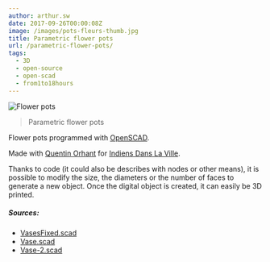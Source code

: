 ```yaml
---
author: arthur.sw
date: 2017-09-26T00:00:08Z
image: /images/pots-fleurs-thumb.jpg
title: Parametric flower pots
url: /parametric-flower-pots/
tags:
  - 3D
  - open-source
  - open-scad
  - from1to18hours
---
```


![Flower pots](/images/pots-fleurs.jpg)

 > Parametric flower pots

Flower pots programmed with [OpenSCAD](http://www.openscad.org/).

Made with [Quentin Orhant](http://cirion.tumblr.com) for [Indiens Dans La Ville](http://idlv.co/).

Thanks to code (it could also be describes with nodes or other means), it is possible to modify the size, the diameters or the number of faces to generate a new object. Once the digital object is created, it can easily be 3D printed.

##### Sources:
 - [VasesFixed.scad](/files/3D/vaseFixed.scad)
 - [Vase.scad](/files/3D/vase.scad)
 - [Vase-2.scad](/files/3D/vase-2.scad)